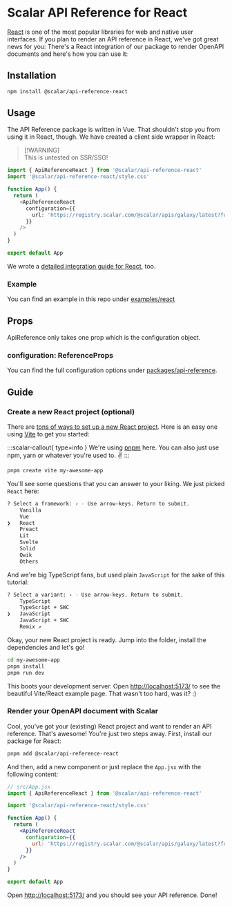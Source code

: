 # Scalar API Reference for React

[React](https://react.dev/) is one of the most popular libraries for web and native user interfaces. If you plan to render an API reference in React, we've got great news for you: There's a React integration of our package to render OpenAPI documents and here's how you can use it:

## Installation

```bash
npm install @scalar/api-reference-react
```

## Usage

The API Reference package is written in Vue. That shouldn't stop you from using it in React, though. We have created a client side wrapper in React:

> [!WARNING]\
> This is untested on SSR/SSG!

```ts
import { ApiReferenceReact } from '@scalar/api-reference-react'
import '@scalar/api-reference-react/style.css'

function App() {
  return (
    <ApiReferenceReact
      configuration={{
        url: 'https://registry.scalar.com/@scalar/apis/galaxy/latest?format=yaml',
      }}
    />
  )
}

export default App
```

We wrote a [detailed integration guide for React](https://guides.scalar.com/scalar/scalar-api-references/integrations/react), too.

### Example

You can find an example in this repo under [examples/react](https://github.com/scalar/scalar/tree/main/examples/react)

## Props

ApiReference only takes one prop which is the configuration object.

### configuration: ReferenceProps

You can find the full configuration options under
[packages/api-reference](https://github.com/scalar/scalar/tree/main/packages/api-reference).

## Guide

### Create a new React project (optional)

There are [tons of ways to set up a new React project](https://react.dev/learn/start-a-new-react-project). Here is an easy one using [Vite](https://vitejs.dev/) to get you started:

:::scalar-callout{ type=info }
We're using [pnpm](https://pnpm.io/installation) here. You can also just use npm, yarn or whatever you're used to. ✌️
:::

```bash
pnpm create vite my-awesome-app
```

You'll see some questions that you can answer to your liking. We just picked `React` here:

```bash
? Select a framework: › - Use arrow-keys. Return to submit.
    Vanilla
    Vue
❯   React
    Preact
    Lit
    Svelte
    Solid
    Qwik
    Others
```

And we're big TypeScript fans, but used plain `JavaScript` for the sake of this tutorial:

```bash
? Select a variant: › - Use arrow-keys. Return to submit.
    TypeScript
    TypeScript + SWC
❯   JavaScript
    JavaScript + SWC
    Remix ↗
```

Okay, your new React project is ready. Jump into the folder, install the dependencies and let's go!

```bash
cd my-awesome-app
pnpm install
pnpm run dev
```

This boots your development server. Open <http://localhost:5173/> to see the beautiful Vite/React example page. That wasn't too hard, was it? :)

### Render your OpenAPI document with Scalar

Cool, you've got your (existing) React project and want to render an API reference. That's awesome! You're just two steps away. First, install our package for React:

```bash
pnpm add @scalar/api-reference-react
```

And then, add a new component or just replace the `App.jsx` with the following content:

```jsx
// src/App.jsx
import { ApiReferenceReact } from '@scalar/api-reference-react'

import '@scalar/api-reference-react/style.css'

function App() {
  return (
    <ApiReferenceReact
      configuration={{
        url: 'https://registry.scalar.com/@scalar/apis/galaxy/latest?format=yaml',
      }}
    />
  )
}

export default App
```

Open <http://localhost:5173/> and you should see your API reference. Done!

